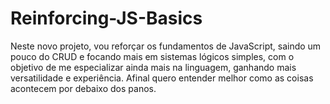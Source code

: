 ﻿# Reinforcing-JS-Basics
Neste novo projeto, vou reforçar os fundamentos de JavaScript, saindo um pouco do CRUD e focando mais em sistemas lógicos simples, com o objetivo de me especializar ainda mais na linguagem, ganhando mais versatilidade e experiência.
Afinal quero entender melhor como as coisas acontecem por debaixo dos panos. 

